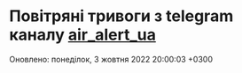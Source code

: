 # Повітряні тривоги з telegram каналу [air_alert_ua](https://t.me/air_alert_ua)

Оновлено:
понеділок, 3 жовтня 2022 20:00:03 +0300
